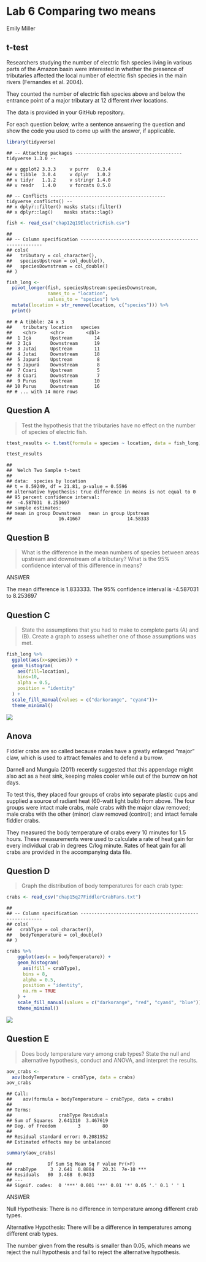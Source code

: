 Lab 6 Comparing two means
================
Emily Miller

## t-test

Researchers studying the number of electric fish species living in
various parts of the Amazon basin were interested in whether the
presence of tributaries affected the local number of electric fish
species in the main rivers (Fernandes et al. 2004).

They counted the number of electric fish species above and below the
entrance point of a major tributary at 12 different river locations.

The data is provided in your GitHub repository.

For each question below, write a sentence answering the question and
show the code you used to come up with the answer, if applicable.

``` r
library(tidyverse)
```

    ## -- Attaching packages --------------------------------------- tidyverse 1.3.0 --

    ## v ggplot2 3.3.3     v purrr   0.3.4
    ## v tibble  3.0.4     v dplyr   1.0.2
    ## v tidyr   1.1.2     v stringr 1.4.0
    ## v readr   1.4.0     v forcats 0.5.0

    ## -- Conflicts ------------------------------------------ tidyverse_conflicts() --
    ## x dplyr::filter() masks stats::filter()
    ## x dplyr::lag()    masks stats::lag()

``` r
fish <- read_csv("chap12q19ElectricFish.csv")
```

    ## 
    ## -- Column specification --------------------------------------------------------
    ## cols(
    ##   tributary = col_character(),
    ##   speciesUpstream = col_double(),
    ##   speciesDownstream = col_double()
    ## )

``` r
fish_long <- 
  pivot_longer(fish, speciesUpstream:speciesDownstream,
               names_to = "location",
               values_to = "species") %>% 
  mutate(location = str_remove(location, c("species"))) %>% 
  print()
```

    ## # A tibble: 24 x 3
    ##    tributary location   species
    ##    <chr>     <chr>        <dbl>
    ##  1 Içá       Upstream        14
    ##  2 Içá       Downstream      19
    ##  3 Jutaí     Upstream        11
    ##  4 Jutaí     Downstream      18
    ##  5 Japurá    Upstream         8
    ##  6 Japurá    Downstream       8
    ##  7 Coari     Upstream         5
    ##  8 Coari     Downstream       7
    ##  9 Purus     Upstream        10
    ## 10 Purus     Downstream      16
    ## # ... with 14 more rows

## Question A

> Test the hypothesis that the tributaries have no effect on the number
> of species of electric fish.

``` r
ttest_results <- t.test(formula = species ~ location, data = fish_long)

ttest_results
```

    ## 
    ##  Welch Two Sample t-test
    ## 
    ## data:  species by location
    ## t = 0.59249, df = 21.81, p-value = 0.5596
    ## alternative hypothesis: true difference in means is not equal to 0
    ## 95 percent confidence interval:
    ##  -4.587031  8.253697
    ## sample estimates:
    ## mean in group Downstream   mean in group Upstream 
    ##                 16.41667                 14.58333

## Question B

> What is the difference in the mean numbers of species between areas
> upstream and downstream of a tributary? What is the 95% confidence
> interval of this difference in means?

ANSWER

The mean difference is 1.833333. The 95% confidence interval is
-4.587031 to 8.253697

## Question C

> State the assumptions that you had to make to complete parts (A) and
> (B). Create a graph to assess whether one of those assumptions was
> met.

``` r
fish_long %>% 
  ggplot(aes(x=species)) +
  geom_histogram(
    aes(fill=location),
    bins=10,
    alpha = 0.5,
    position = "identity"
  ) +
  scale_fill_manual(values = c("darkorange", "cyan4"))+
  theme_minimal()
```

![](README_files/figure-gfm/unnamed-chunk-2-1.png)<!-- -->

## Anova

Fiddler crabs are so called because males have a greatly enlarged
“major” claw, which is used to attract females and to defend a
burrow.

Darnell and Munguia (2011) recently suggested that this appendage might
also act as a heat sink, keeping males cooler while out of the burrow on
hot days.

To test this, they placed four groups of crabs into separate plastic
cups and supplied a source of radiant heat (60-watt light bulb) from
above. The four groups were intact male crabs, male crabs with the major
claw removed; male crabs with the other (minor) claw removed (control);
and intact female fiddler crabs.

They measured the body temperature of crabs every 10 minutes for 1.5
hours. These measurements were used to calculate a rate of heat gain for
every individual crab in degrees C/log minute. Rates of heat gain for
all crabs are provided in the accompanying data file.

## Question D

> Graph the distribution of body temperatures for each crab type:

``` r
crabs <- read_csv("chap15q27FiddlerCrabFans.txt")
```

    ## 
    ## -- Column specification --------------------------------------------------------
    ## cols(
    ##   crabType = col_character(),
    ##   bodyTemperature = col_double()
    ## )

``` r
crabs %>% 
    ggplot(aes(x = bodyTemperature)) +
    geom_histogram(
      aes(fill = crabType), 
      bins = 8, 
      alpha = 0.5, 
      position = "identity",
      na.rm = TRUE
    ) +
    scale_fill_manual(values = c("darkorange", "red", "cyan4", "blue")) +
    theme_minimal()
```

![](README_files/figure-gfm/unnamed-chunk-3-1.png)<!-- -->

## Question E

> Does body temperature vary among crab types? State the null and
> alternative hypothesis, conduct and ANOVA, and interpret the results.

``` r
aov_crabs <-
  aov(bodyTemperature ~ crabType, data = crabs)
aov_crabs
```

    ## Call:
    ##    aov(formula = bodyTemperature ~ crabType, data = crabs)
    ## 
    ## Terms:
    ##                 crabType Residuals
    ## Sum of Squares  2.641310  3.467619
    ## Deg. of Freedom        3        80
    ## 
    ## Residual standard error: 0.2081952
    ## Estimated effects may be unbalanced

``` r
summary(aov_crabs)
```

    ##             Df Sum Sq Mean Sq F value Pr(>F)    
    ## crabType     3  2.641  0.8804   20.31  7e-10 ***
    ## Residuals   80  3.468  0.0433                   
    ## ---
    ## Signif. codes:  0 '***' 0.001 '**' 0.01 '*' 0.05 '.' 0.1 ' ' 1

ANSWER

Null Hypothesis: There is no difference in temperature among different
crab types.

Alternative Hypothesis: There will be a difference in temperatures among
different crab types.

The number given from the results is smaller than 0.05, which means we
reject the null hypothesis and fail to reject the alternative
hypothesis.

